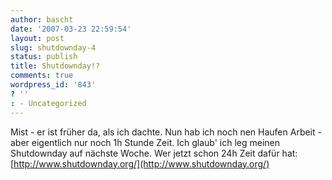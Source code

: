 ```yaml
---
author: bascht
date: '2007-03-23 22:59:54'
layout: post
slug: shutdownday-4
status: publish
title: Shutdownday!?
comments: true
wordpress_id: '843'
? ''
: - Uncategorized
---
```


Mist - er ist früher da, als ich dachte. Nun hab ich noch nen
Haufen Arbeit - aber eigentlich nur noch 1h Stunde Zeit. Ich glaub'
ich leg meinen Shutdownday auf nächste Woche. Wer jetzt schon 24h
Zeit dafür hat:
[http://www.shutdownday.org/](http://www.shutdownday.org/)


